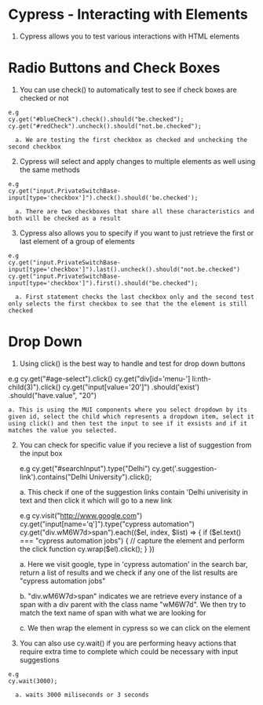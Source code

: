 # Cypress - Interacting with Elements
 
  1. Cypress allows you to test various interactions with HTML elements 

# Radio Buttons and Check Boxes 

  1. You can use check() to automatically test to see if check boxes are checked
     or not

    e.g
    cy.get("#blueCheck").check().should("be.checked");
    cy.get("#redCheck").uncheck().should("not.be.checked");

      a. We are testing the first checkbox as checked and unchecking the second checkbox 
  
  2. Cypress will select and apply changes to multiple elements as well using
     the same methods 

    e.g
    cy.get("input.PrivateSwitchBase-input[type='checkbox']").check().should('be.checked');

      a. There are two checkboxes that share all these characteristics and both will be checked as a result

  3. Cypress also allows you to specify if you want to just retrieve the first
     or last element of a group of elements 

    e.g
    cy.get("input.PrivateSwitchBase-input[type='checkbox']").last().uncheck().should("not.be.checked")
    cy.get("input.PrivateSwitchBase-input[type='checkbox']").first().should("be.checked");

      a. First statement checks the last checkbox only and the second test only selects the first checkbox to see that the the element is still checked

# Drop Down

  1. Using click() is the best way to handle and test for drop down buttons 

  e.g
  cy.get("#age-select").click()
  cy.get("div[id='menu-'] li:nth-child(3)").click()
  cy.get("input[value='20']")
    .should('exist')
    .should("have.value", "20")

    a. This is using the MUI components where you select dropdown by its given id, select the child which represents a dropdown item, select it using click() and then test the input to see if it exsists and if it matches the value you selected.

2. You can check for specific value if you recieve a list of suggestion from the
   input box

    e.g
    cy.get("#searchInput").type("Delhi")
    cy.get('.suggestion-link').contains("Delhi University").click();

      a. This check if one of the suggestion links contain 'Delhi univerisity in text
      and then click it which will go to a new link

    e.g
    cy.visit("http://www.google.com")
    cy.get("input[name='q']").type("cypress automation")
    cy.get("div.wM6W7d>span").each(($el, index, $list) => {
      if ($el.text() === "cypress automation jobs") {
        // capture the element and perform the click function
        cy.wrap($el).click();
      }
    })

      a. Here we visit google, type in 'cypress automation' in the search bar,
      return a list of results and we check if any one of the list results are
      "cypress automation jobs"

      b. "div.wM6W7d>span" indicates we are retrieve every instance of a span
      with a div parent with the class name "wM6W7d". We then try to match the
      text name of span with what we are looking for 

      c. We then wrap the element in cypress so we can click on the element 

  3. You can also use cy.wait() if you are performing heavy actions that require
     extra time to complete which could be necessary with input suggestions 

    e.g  
    cy.wait(3000);

      a. waits 3000 miliseconds or 3 seconds 
